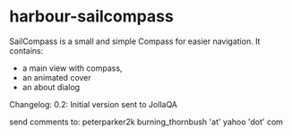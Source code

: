 harbour-sailcompass
===================
SailCompass is a small and simple Compass for easier navigation. 
It contains:
- a main view with compass,
- an animated cover 
- an about dialog

Changelog:
0.2: Initial version sent to JollaQA

send comments to: 
peterparker2k
burning_thornbush 'at' yahoo 'dot' com

